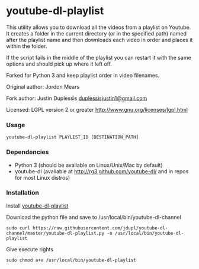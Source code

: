 # youtube-dl-playlist

This utility allows you to download all the videos from a playlist on Youtube. 
It creates a folder in the current directory (or in the specified path) named 
after the playlist name and then downloads each video in order and places it 
within the folder.

If the script fails in the middle of the playlist you can restart it with the 
same options and should pick up where it left off.

Forked for Python 3 and keep playlist order in video filenames.

Original author: Jordon Mears <jordoncm at gmail dot com>

Fork author: Justin Duplessis <duplessisjustin1@gmail.com>

Licensed: LGPL version 2 or greater <http://www.gnu.org/licenses/lgpl.html>

### Usage
`youtube-dl-playlist PLAYLIST_ID [DESTINATION_PATH]`

### Dependencies
* Python 3 (should be available on Linux/Unix/Mac by default)
* youtube-dl (avaliable at http://rg3.github.com/youtube-dl/ and in repos for 
   most Linux distros)

### Installation
Install [youtube-dl-playlist](https://github.com/jordoncm/youtube-dl-playlist)

Download the python file and save to /usr/local/bin/youtube-dl-channel

`sudo curl https://raw.githubusercontent.com/jdupl/youtube-dl-channel/master/youtube-dl-playlist.py -o /usr/local/bin/youtube-dl-playlist`

Give execute rights

`sudo chmod a+x /usr/local/bin/youtube-dl-playlist`
